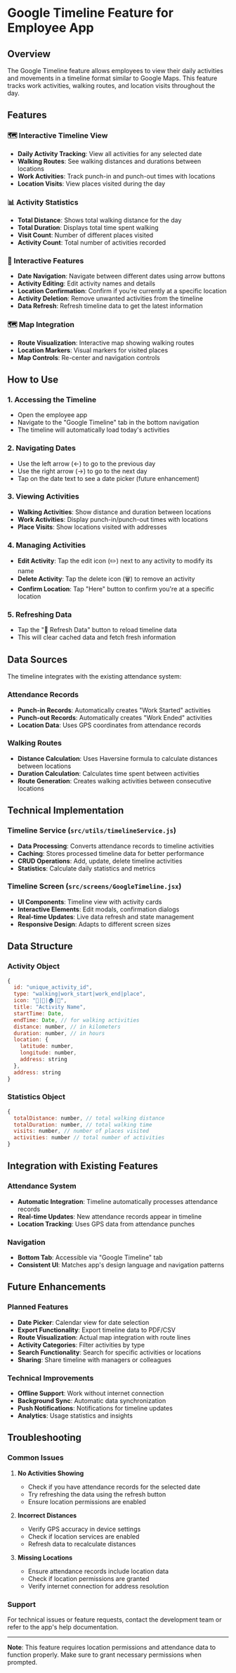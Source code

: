 # Google Timeline Feature for Employee App

## Overview
The Google Timeline feature allows employees to view their daily activities and movements in a timeline format similar to Google Maps. This feature tracks work activities, walking routes, and location visits throughout the day.

## Features

### 🗺️ Interactive Timeline View
- **Daily Activity Tracking**: View all activities for any selected date
- **Walking Routes**: See walking distances and durations between locations
- **Work Activities**: Track punch-in and punch-out times with locations
- **Location Visits**: View places visited during the day

### 📊 Activity Statistics
- **Total Distance**: Shows total walking distance for the day
- **Total Duration**: Displays total time spent walking
- **Visit Count**: Number of different places visited
- **Activity Count**: Total number of activities recorded

### 🎯 Interactive Features
- **Date Navigation**: Navigate between different dates using arrow buttons
- **Activity Editing**: Edit activity names and details
- **Location Confirmation**: Confirm if you're currently at a specific location
- **Activity Deletion**: Remove unwanted activities from the timeline
- **Data Refresh**: Refresh timeline data to get the latest information

### 🗺️ Map Integration
- **Route Visualization**: Interactive map showing walking routes
- **Location Markers**: Visual markers for visited places
- **Map Controls**: Re-center and navigation controls

## How to Use

### 1. Accessing the Timeline
- Open the employee app
- Navigate to the "Google Timeline" tab in the bottom navigation
- The timeline will automatically load today's activities

### 2. Navigating Dates
- Use the left arrow (←) to go to the previous day
- Use the right arrow (→) to go to the next day
- Tap on the date text to see a date picker (future enhancement)

### 3. Viewing Activities
- **Walking Activities**: Show distance and duration between locations
- **Work Activities**: Display punch-in/punch-out times with locations
- **Place Visits**: Show locations visited with addresses

### 4. Managing Activities
- **Edit Activity**: Tap the edit icon (✏️) next to any activity to modify its name
- **Delete Activity**: Tap the delete icon (🗑️) to remove an activity
- **Confirm Location**: Tap "Here" button to confirm you're at a specific location

### 5. Refreshing Data
- Tap the "🔄 Refresh Data" button to reload timeline data
- This will clear cached data and fetch fresh information

## Data Sources

The timeline integrates with the existing attendance system:

### Attendance Records
- **Punch-in Records**: Automatically creates "Work Started" activities
- **Punch-out Records**: Automatically creates "Work Ended" activities
- **Location Data**: Uses GPS coordinates from attendance records

### Walking Routes
- **Distance Calculation**: Uses Haversine formula to calculate distances between locations
- **Duration Calculation**: Calculates time spent between activities
- **Route Generation**: Creates walking activities between consecutive locations

## Technical Implementation

### Timeline Service (`src/utils/timelineService.js`)
- **Data Processing**: Converts attendance records to timeline activities
- **Caching**: Stores processed timeline data for better performance
- **CRUD Operations**: Add, update, delete timeline activities
- **Statistics**: Calculate daily statistics and metrics

### Timeline Screen (`src/screens/GoogleTimeline.jsx`)
- **UI Components**: Timeline view with activity cards
- **Interactive Elements**: Edit modals, confirmation dialogs
- **Real-time Updates**: Live data refresh and state management
- **Responsive Design**: Adapts to different screen sizes

## Data Structure

### Activity Object
```javascript
{
  id: "unique_activity_id",
  type: "walking|work_start|work_end|place",
  icon: "🚶|🏢|🏠|📍",
  title: "Activity Name",
  startTime: Date,
  endTime: Date, // for walking activities
  distance: number, // in kilometers
  duration: number, // in hours
  location: {
    latitude: number,
    longitude: number,
    address: string
  },
  address: string
}
```

### Statistics Object
```javascript
{
  totalDistance: number, // total walking distance
  totalDuration: number, // total walking time
  visits: number, // number of places visited
  activities: number // total number of activities
}
```

## Integration with Existing Features

### Attendance System
- **Automatic Integration**: Timeline automatically processes attendance records
- **Real-time Updates**: New attendance records appear in timeline
- **Location Tracking**: Uses GPS data from attendance punches

### Navigation
- **Bottom Tab**: Accessible via "Google Timeline" tab
- **Consistent UI**: Matches app's design language and navigation patterns

## Future Enhancements

### Planned Features
- **Date Picker**: Calendar view for date selection
- **Export Functionality**: Export timeline data to PDF/CSV
- **Route Visualization**: Actual map integration with route lines
- **Activity Categories**: Filter activities by type
- **Search Functionality**: Search for specific activities or locations
- **Sharing**: Share timeline with managers or colleagues

### Technical Improvements
- **Offline Support**: Work without internet connection
- **Background Sync**: Automatic data synchronization
- **Push Notifications**: Notifications for timeline updates
- **Analytics**: Usage statistics and insights

## Troubleshooting

### Common Issues

1. **No Activities Showing**
   - Check if you have attendance records for the selected date
   - Try refreshing the data using the refresh button
   - Ensure location permissions are enabled

2. **Incorrect Distances**
   - Verify GPS accuracy in device settings
   - Check if location services are enabled
   - Refresh data to recalculate distances

3. **Missing Locations**
   - Ensure attendance records include location data
   - Check if location permissions are granted
   - Verify internet connection for address resolution

### Support
For technical issues or feature requests, contact the development team or refer to the app's help documentation.

---

**Note**: This feature requires location permissions and attendance data to function properly. Make sure to grant necessary permissions when prompted. 